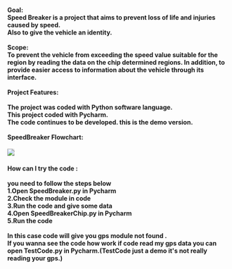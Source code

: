 <!DOCTYPE html>
<html lang="en">
<head>
    <meta charset="UTF-8">
    <meta http-equiv="X-UA-Compatible" content="IE=edge">
    <meta name="viewport" content="width=device-width, initial-scale=1.0">
</head>
<body>
        <div class="ust_menu">
          <h4>
            Goal:
            <br>
            Speed Breaker is a project that aims to prevent loss of life and injuries caused by speed.
            <br>
            Also to give the vehicle an identity.
            <br>
            <br>
            Scope:
            <br>
            To prevent the vehicle from exceeding the speed value suitable for the region by reading the data on the chip determined regions. In addition, to provide easier access to information about the vehicle through its interface.
            <br>
            <br>
            Project Features:
            <br>
            <br>
            The project was coded with Python software language.
            <br>
            This project coded with Pycharm.
            <br>
            The code continues to be developed. this is the demo version.
            <br>
            <br>
            SpeedBreaker Flowchart:
           </h4>
          <img style="-webkit-user-select: none;margin: auto;background-color: hsl(0, 0%, 90%);transition: background-color 300ms;" src="https://raw.githubusercontent.com/pzz4t/SpeedBreaker/main/SpeedBreaker.jpg">
          <h4>
            How can I try the code :
            <br>
            <br>
            you need to follow the steps below
            <br>
            1.Open SpeedBreaker.py in Pycharm
            <br>
            2.Check the module in code
            <br>
            3.Run the code and give some data
            <br>
            4.Open SpeedBreakerChip.py in Pycharm
            <br>
            5.Run the code
            <br>
            <br>
            In this case code will give you gps module not found . 
            <br>
            If you wanna see the code how work if code read my gps data you can open TestCode.py in Pycharm.(TestCode just a demo it's not really reading your gps.)
           
            
       
</body>
</html>
